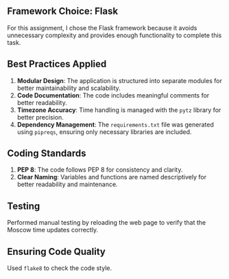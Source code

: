 ## Framework Choice: Flask

For this assignment, I chose the Flask framework because it avoids unnecessary complexity 
and provides enough functionality to complete this task.

## Best Practices Applied

1. **Modular Design**: The application is structured into separate modules for better maintainability and scalability.
2. **Code Documentation**: The code includes meaningful comments for better readability.
3. **Timezone Accuracy**: Time handling is managed with the `pytz` library for better precision.
4. **Dependency Management**: The `requirements.txt` file was generated using `pipreqs`, ensuring only necessary libraries are included.

## Coding Standards

1. **PEP 8**: The code follows PEP 8 for consistency and clarity.
2. **Clear Naming**: Variables and functions are named descriptively for better readability and maintenance.

## Testing

Performed manual testing by reloading the web page to verify that the Moscow time updates correctly.

## Ensuring Code Quality
Used `flake8` to check the code style.